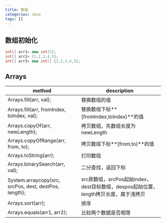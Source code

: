 ```yaml
---
title: 数组
categories: Java
tags: []
---
```


## 数组初始化

```java
int[] arr1= new int[5];
int[] arr2= {1,2,3,4,5};
int[] arr3= new int[] {1,2,3,4,5};
```

## Arrays

| method                                                | description                                                  |
| ----------------------------------------------------- | ------------------------------------------------------------ |
| Arrays.fill(arr, val);                                | 替换数组的值                                                 |
| Arrays.fill(arr, fromIndex, toIndex, val);            | 替换数组下标**[fromIndex,toIndex)**的值                      |
| Arrays.copyOf(arr, newLength);                        | 拷贝数组，先数组长度为newLength                              |
| Arrays.copyOfRange(arr, from, to);                    | 拷贝数组下标**[from,to)**的值                                |
| Arrays.toString(arr);                                 | 打印数组                                                     |
| Arrays.binarySearch(arr, val);                        | 二分查找，返回下标                                           |
| System.arraycopy(src, srcPos, dest, destPos, length); | src原数组，srcPos起始index，dest目标数组，despos起始位置，length拷贝长度，属于浅拷贝 |
| Arrays.sort(arr);                                     | 排序                                                         |
| Arrays.equals(arr1, arr2);                            | 比较两个数据是否相等                                         |

<!--more-->